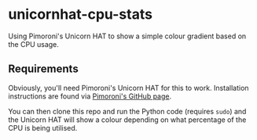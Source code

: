 # unicornhat-cpu-stats

Using Pimoroni's Unicorn HAT to show a simple colour gradient based on the CPU usage.

## Requirements

Obviously, you'll need Pimoroni's Unicorn HAT for this to work. Installation instructions are found via [Pimoroni's GitHub page](https://github.com/pimoroni/unicorn-hat).

You can then clone this repo and run the Python code (requires `sudo`) and the Unicorn HAT will show a colour depending on what percentage of the CPU is being utilised.
